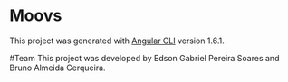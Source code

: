 # Moovs

This project was generated with [Angular CLI](https://github.com/angular/angular-cli) version 1.6.1.

#Team
This project was developed by Edson Gabriel Pereira Soares and Bruno Almeida Cerqueira.